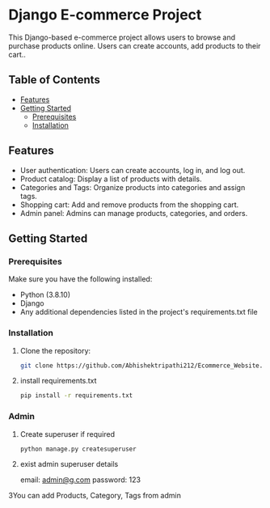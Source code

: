 # Django E-commerce Project

This Django-based e-commerce project allows users to browse and purchase products online. Users can create accounts, add products to their cart..

## Table of Contents

- [Features](#features)
- [Getting Started](#getting-started)
  - [Prerequisites](#prerequisites)
  - [Installation](#installation)

## Features

- User authentication: Users can create accounts, log in, and log out.
- Product catalog: Display a list of products with details.
- Categories and Tags: Organize products into categories and assign tags.
- Shopping cart: Add and remove products from the shopping cart.
- Admin panel: Admins can manage products, categories, and orders.

## Getting Started

### Prerequisites

Make sure you have the following installed:

- Python (3.8.10)
- Django
- Any additional dependencies listed in the project's requirements.txt file

### Installation

1. Clone the repository:

   ```bash
   git clone https://github.com/Abhishektripathi212/Ecommerce_Website.git

2. install requirements.txt
   
   ```bash
   pip install -r requirements.txt


### Admin

1. Create superuser if required
   
   ```bash
   python manage.py createsuperuser

2. exist admin superuser details
    
    email: admin@g.com
    password: 123

3You can add Products, Category, Tags from admin

